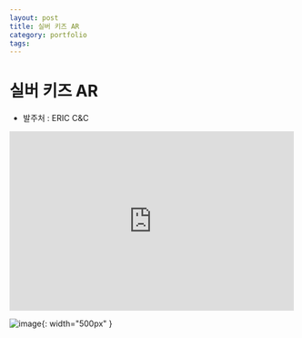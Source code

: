 ```yaml
---
layout: post
title: 실버 키즈 AR
category: portfolio
tags: 
---
```


# 실버 키즈 AR
* 발주처 : ERIC C&C

<iframe width="500" height="315" src="https://www.youtube.com/embed/9qE77AjB-QE?si=HL6k8eeNvfcKWs87" title="YouTube video player" frameborder="0" allow="accelerometer; autoplay; clipboard-write; encrypted-media; gyroscope; picture-in-picture; web-share" allowfullscreen></iframe>

![image](https://github.com/gunug/gunug.github.io/assets/52345276/a29aacd0-d9ff-48cb-ace9-f27246edae24){: width="500px" }

